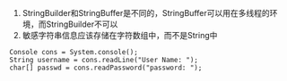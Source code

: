 1. StringBuilder和StringBuffer是不同的，StringBuffer可以用在多线程的环境，而StringBuilder不可以
2. 敏感字符串信息应该存储在字符数组中，而不是String中
```
Console cons = System.console();
String username = cons.readLine("User Name: ");
char[] passwd = cons.readPassword("password: ");
```